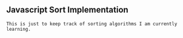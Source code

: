 ## Javascript Sort Implementation

    This is just to keep track of sorting algorithms I am currently learning.
